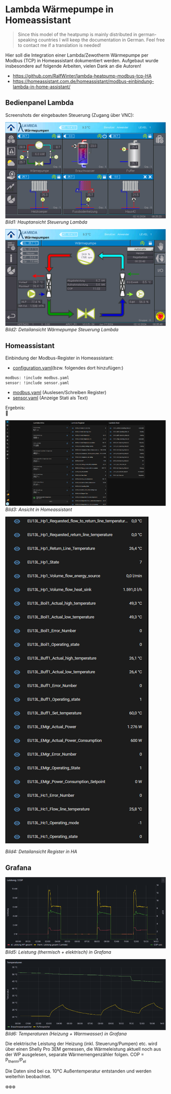 # Lambda Wärmepumpe in Homeassistant #
> Since this model of the heatpump is mainly distributed in german-speaking countries I will keep the documentation in German. Feel free to contact me if a translation is needed!

Hier soll die Integration einer Lambda/Zewotherm Wärmepumpe per Modbus (TCP) in Homeassistant dokumentiert werden. 
Aufgebaut wurde insbesondere auf folgende Arbeiten, vielen Dank an die Autoren!
 - <https://github.com/RalfWinter/lambda-heatpump-modbus-tcp-HA>
 - <https://homeassistant.com.de/homeassistant/modbus-einbindung-lambda-in-home-assistant/>


## Bedienpanel Lambda ##

Screenshots der eingebauten Steuerung (Zugang über VNC):

![Steuerung Lambda](/screenshots/lambda_main.png)
*Bild1: Hauptansicht Steuerung Lambda*


![Steuerung Lambda Detail](/screenshots/lambda_hp.png)
*Bild2: Detailansicht Wärmepumpe Steuerung Lambda*


## Homeassistant ##

Einbindung der Modbus-Register in Homeassistant:
- [configuration.yaml](/configuration.yaml)(bzw. folgendes dort hinzufügen:)
```
modbus: !include modbus.yaml
sensor: !include sensor.yaml
```
- [modbus.yaml](/modbus.yaml) (Auslesen/Schreiben Register)
- [sensor.yaml](/sensor.yaml) (Anzeige Stati als Text)  
  

Ergebnis:  
 :partying_face:  

![Homeassistant Lambda](/screenshots/HA-lambda.png)  
*Bild3: Ansicht in Homeassistant*  

![Homeassistant Lambda Detail](/screenshots/HA-lambda-detail.png)

*Bild4: Detailansicht Register in HA*

## Grafana ##

![Grafana Leistungen](/screenshots/grafana-power.png)  
*Bild5: Leistung (thermisch + elektrisch) in Grafana*



![Grafana Temperaturen](/screenshots/grafana-temp.png)  
*Bild6: Temperaturen (Heizung + Warmwasser) in Grafana*  


Die elektrische Leistung der Heizung (inkl. Steuerung/Pumpen) etc. wird über einen Shelly Pro 3EM gemessen, die Wärmeleistung aktuell noch aus der WP ausgelesen, separate Wärmemengenzähler folgen. 
COP = P<sub>therm</sub>/P<sub>el</sub>

Die Daten sind bei ca. 10°C Außentemperatur entstanden und werden weiterhin beobachtet.  

❄️❄️❄️
